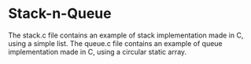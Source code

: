 # Stack-n-Queue

The stack.c file contains an example of stack implementation made in C, using a simple list.
The queue.c file contains an example of queue implementation made in C, using a circular static array.

